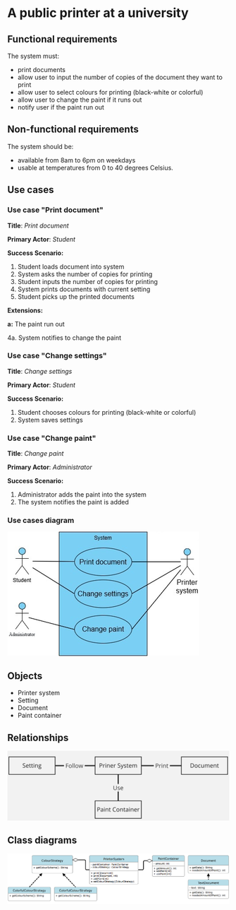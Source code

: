 # A public printer at a university

## Functional requirements 

The system must:
- print documents
- allow user to input the number of copies of the document they want to print
- allow user to select colours for printing (black-white or colorful)
- allow user to change the paint if it runs out
- notify user if the paint run out

## Non-functional requirements

The system should be:
- available from 8am to 6pm on weekdays
- usable at temperatures from 0 to 40 degrees Celsius.

## Use cases

### Use case "Print document"

**Title**: *Print document*

**Primary Actor**: *Student*

**Success Scenario:**
1. Student loads document into system
2. System asks the number of copies for printing
3. Student inputs the number of copies for printing
4. System prints documents with current setting
5. Student picks up the printed documents

**Extensions:**

**a:** The paint run out

4a. System notifies to change the paint

### Use case "Change settings"

**Title**: *Change settings*

**Primary Actor**: *Student*

**Success Scenario:**
1. Student chooses colours for printing (black-white or colorful)
2. System saves settings

### Use case "Change paint"

**Title**: *Change paint*

**Primary Actor**: *Administrator*

**Success Scenario:**
1. Administrator adds the paint into the system
2. The system notifies the paint is added

### Use cases diagram

![Use cases diagram](/assets/images/UseCasesDiagram.jpg)

## Objects

- Printer system
- Setting
- Document
- Paint container

## Relationships

![Class Relationships](/assets/images/ClassRelationship.jpg)

## Class diagrams

![Class diagrams](/assets/images/ClassDiagram.png)